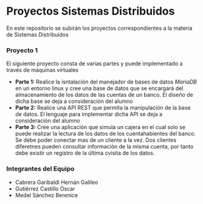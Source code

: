 # Proyectos Sistemas Distribuidos

En este repositorio se subirán los proyectos correspondientes a la materia de Sistemas Distribuidos 



### Proyecto 1

El siguiente proyecto consta de varias partes y puede implementado a través de máquinas virtuales

* **Parte 1:** Realice la isntalación del manejador de bases de datos *MariaDB* en un entorno linux y cree una base de datos que se encargará del almacenamiento de los datos de las cuentas de un banco. El diseño de dicha base se deja a consideración del alumno
* **Parte 2:** Realice una API REST que permita la manipulación de la base de datos. El lenguaje para implementar dicha API se deja a consideración del alumno
* **Parte 3:** Cree una aplicación que simula un cajera en el cual solo se puede realizar la lectura de los datos de los cuentahabientes del banco. Se debe poder conectar mas de un cliente a la vez. Dos clientes diferetnes pueden consultar información de la misma cuenta, por tanto debe existir un registro de la última cvisita de los datos.



### Integrantes del Equipo

* Cabrera Garibaldi Hernán Galileo
* Gutiérrez Castillo Óscar
* Medel Sánchez Berenice